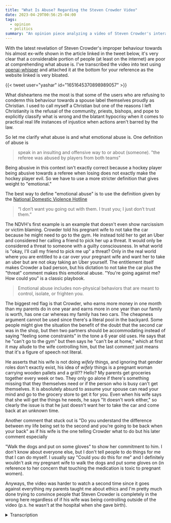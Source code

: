 ```yaml
---
title: "What Is Abuse? Regarding the Steven Crowder Video"
date: 2023-04-29T00:56:25-04:00
tags:
  - opinion
  - politics
summary: "An opinion piece analyzing a video of Steven Crowder's interaction with his wife, arguing that his behavior constitutes emotional abuse based on a definition from the National Domestic Violence Hotline and discussing the understanding of abuse."
---
```


With the latest revelation of Steven Crowder's improper behaviour towards his almost ex-wife shown in the article linked in the tweet below, it's very clear that a considerable portion of people (at least on the internet) are poor at comprehending what abuse is. I've transcribed the video into text using [openai-whisper](https://github.com/openai/whisper) and attached it at the bottom for your reference as the website linked is very bloated.

{{< tweet user="yashar" id="1651645370898989057" >}}

What disheartens me the most is that some of the users who are refusing to condemn this behaviour towards a spouse label themselves proudly as Christian. I used to call myself a Christian but one of the reasons I left Christianity is the refusal of the community, priests, bishops, and pope to explicitly classify what is wrong and the blatant hypocrisy when it comes to practical real life instances of injustice when actions aren't barred by the law.

So let me clarify what abuse is and what emotional abuse is. One definition of abuse is

> speak in an insulting and offensive way to or about (someone).
> "the referee was abused by players from both teams"

Being abusive in this context isn't exactly correct because a hockey player being abusive towards a referee when losing does not exactly make the hockey player evil. So we have to use a more stricter definition that gives weight to "emotional."

The best way to define "emotional abuse" is to use the definition given by the [National Domestic Violence Hotline](https://www.thehotline.org/resources/what-is-emotional-abuse/)

> “I don’t want you going out with them. I trust you; I just don’t trust them.”

The NDVH's first example is an example that doesn't even show narcissism or victim blaming. Crowder told his pregnant wife to not take the car because he might need to go to the gym. He instead told her to get an Uber and considered her calling a friend to pick her up a threat. It would only be considered a threat to someone with a guilty consciousness. In what world is "okay, I'll call my friend to pick me up" a threat? Only in the real world where you are entitled to a car over your pregnant wife and want her to take an uber but are not okay taking an Uber yourself. The entitlement itself makes Crowder a bad person, but his dictation to not take the car plus the "threat" comment makes this emotional abuse. "You're going against me? How could you" is a classic playbook.

> Emotional abuse includes non-physical behaviors that are meant to control, isolate, or frighten you.

The biggest red flag is that Crowder, who earns more money in one month than my parents do in one year and earns more in one year than our family is worth, has one car whereas my family has two cars. The cheapness argument cannot be used since there's a literal pool in the backyard. Some people might give the situation the benefit of the doubt that the second car was in the shop, but then two partners should be accommodating instead of saying "feeling some constraints" in the tone a 6 year old uses. He says that he "can't go to the gym" but then says he "can't be at home," which at first it may allude to the wife controlling him, but the last comment just means that it's a figure of speech not literal.

He asserts that his wife is not doing _wifely_ things, and ignoring that gender roles don't exactly exist, his idea of _wifely_ things is a pregnant woman carrying wooden pallets and a grill?? Hello? My parents get groceries together every week or two. They only go alone if there's something missing that they themselves need or if the person who is busy can't get themselves. It is absolutely absurd to assume your spouse can read your mind and go to the grocery store to get it for you. Even when his wife says that she will get the things he needs, he says "It doesn't work either," so clearly the issue is that he just doesn't want her to take the car and come back at an unknown time.

Another comment that stuck out is "Do you understand the difference between my life being set to the second and you're going to be back when your back" as if his wife is the one telling Crowder what to do but his later comment especially

"Walk the dogs and put on some gloves" to show her commitment to him. I don't know about everyone else, but I don't tell people to do things for me that I can do myself. I usually say "Could you do this for me" and I definitely wouldn't ask my pregnant wife to walk the dogs and put some gloves on (in reference to her concern that touching the medication is toxic to pregnant women).

Anyways, the video was harder to watch a second time since it goes against everything my parents taught me about ethics and I'm pretty much done trying to convince people that Steven Crowder is completely in the wrong here regardless of if his wife was being controlling outside of the video (p.s. he wasn't at the hospital when she gave birth).

<details><summary>Transcription</summary>

This isn't exactly what was said, but it's useful as a guideline to watch the speech I referenced.

```txt
[00:00.000 --> 00:06.000]  Because I drew a boundary. I drew a boundary. No, no, you just did it. You just did it.
[00:06.000 --> 00:10.000]  I drew a boundary in abuse of control. You were not taking the car.
[00:10.000 --> 00:16.000]  Because if you refuse to do rightful things, then I will go pick up the grocery.
[00:18.000 --> 00:23.000]  Steaks, wood pellets, my grill. I know it's not a reasonable workbook.
[00:23.000 --> 00:27.000]  But I'll go do it. How about a huge purse?
[00:27.000 --> 00:29.000]  How do you respond to that?
[00:29.000 --> 00:32.000]  Other than that, I'm the man.
[00:32.000 --> 00:38.000]  I don't know. Other than that, I'm the man.
[00:38.000 --> 00:40.000]  No, you're not taking the car.
[00:40.000 --> 00:42.000]  You're not taking the car.
[00:42.000 --> 00:44.000]  Then I will ask them to pick up the car.
[00:44.000 --> 00:46.000]  What would you like them to ask?
[00:46.000 --> 00:47.000]  Oh, that's right.
[00:47.000 --> 00:49.000]  Give it an Uber.
[00:49.000 --> 00:52.000]  Okay, Stephen, I can't.
[00:52.000 --> 00:54.000]  Feeling some constraints?
[00:54.000 --> 00:56.000]  Stephen, I can't see them.
[00:56.000 --> 00:59.000]  Listen to me. You want to walk out right now? Listen to me.
[00:59.000 --> 01:02.000]  I can't go to the gym. I can't go to my parents. I can't call my friends.
[01:02.000 --> 01:05.000]  I can't go. I can't be home. You're going to take the car and leave me here.
[01:05.000 --> 01:07.000]  Hillary, just think of how boxed in you've made me.
[01:07.000 --> 01:10.000]  What do you need me to pick up? I'll get it. I'll be back when I'm back.
[01:10.000 --> 01:13.000]  No, that doesn't work either or you'll be back when you're back.
[01:13.000 --> 01:15.000]  It doesn't work either.
[01:15.000 --> 01:20.000]  Do you understand the difference between my life being set to the setting and you're going to be back when I'm back?
[01:20.000 --> 01:22.000]  Stephen.
[01:25.000 --> 01:28.000]  The only way out of this is disciplinary stuff.
[01:28.000 --> 01:30.000]  It's the only way out of this when we're at an impact.
[01:30.000 --> 01:32.000]  You're going to be back.
[01:32.000 --> 01:34.000]  Good. Because you can't have any disciplinary stuff.
[01:34.000 --> 01:36.000]  There you go.
[01:36.000 --> 01:38.000]  You throw your hand. You give up so easily.
[01:38.000 --> 01:39.000]  I don't give up so easily.
[01:39.000 --> 01:40.000]  You give up so easily?
[01:40.000 --> 01:42.000]  I just said the only way out of this is disciplinary stuff.
[01:42.000 --> 01:44.000]  You said then we're at an impact.
[01:44.000 --> 01:46.000]  No, we are at an impact.
[01:46.000 --> 01:48.000]  I love you, but Stephen.
[01:48.000 --> 01:50.000]  Your piece is sick.
[01:50.000 --> 01:52.000]  Your piece is sick.
[01:52.000 --> 01:54.000]  Watch it.
[01:54.000 --> 01:56.000]  Fucking watch it.
[01:56.000 --> 01:58.000]  I'm going to let go.
[01:58.000 --> 02:00.000]  I'll get what you need me to get.
[02:00.000 --> 02:02.000]  And I need some space.
[02:02.000 --> 02:04.000]  You need to just talk to me a little bit.
[02:04.000 --> 02:06.000]  I love you.
[02:06.000 --> 02:08.000]  I love you very much.
[02:08.000 --> 02:10.000]  I don't love you. That's the big problem.
[02:10.000 --> 02:12.000]  I've never received love from you.
[02:12.000 --> 02:14.000]  And the fact is when I go, look, I need an A, B, C, and D.
[02:14.000 --> 02:16.000]  You just be disciplined about it.
[02:16.000 --> 02:18.000]  But I love you more than life itself.
[02:18.000 --> 02:20.000]  Okay, put on some gloves.
[02:20.000 --> 02:22.000]  No, but I love you more than life itself.
[02:22.000 --> 02:24.000]  That's not fair. That's not fair. And it's disingenuous.
[02:24.000 --> 02:26.000]  Hillary, you're right.
[02:26.000 --> 02:28.000]  Right in the ass.
[02:28.000 --> 02:30.000]  Become someone who's needed.
[02:30.000 --> 02:32.000]  Day in and day out.
[02:32.000 --> 02:34.000]  Worthy of a life.
[02:34.000 --> 02:36.000]  No, not of the life.
[02:36.000 --> 02:38.000]  Hillary, come on now.
[02:38.000 --> 02:40.000]  I'm not going to engage. I'm not going to engage anymore.
[02:40.000 --> 02:42.000]  I'm going to go. I'll get what you need.
[02:42.000 --> 02:44.000]  I'll get what you need.
[02:44.000 --> 02:46.000]  I love you.
[02:46.000 --> 02:48.000]  I commit it to you.
[02:48.000 --> 02:50.000]  I love you.
[02:50.000 --> 02:52.000]  I commit it to you.
[02:52.000 --> 02:54.000]  Fuck that.
[02:54.000 --> 02:56.000]  That's the gloves.
[02:56.000 --> 02:58.000]  Are you committed enough to do these things?
[02:58.000 --> 03:00.000]  Are you committed enough to do those things?
[03:00.000 --> 03:02.000]  You're not committed to anything.
[03:02.000 --> 03:04.000]  You're not committed to anything.
[03:04.000 --> 03:05.920]  You just said I love you.
[03:05.920 --> 03:08.000]  Walk the dogs front and closed.
[03:08.000 --> 03:10.000]  Walk the dog front and closed.
[03:10.000 --> 03:12.000]  Are you committed enough to do those things?
[03:12.000 --> 03:14.000]  Are you committed enough to do those things?
[03:14.000 --> 03:16.000]  I'm committed.
[03:16.000 --> 03:18.000]  Walk the dogs front and closed.
[03:18.000 --> 03:20.000]  Are you committed enough to do the medication?
[03:20.000 --> 03:22.000]  Walk the dog front and closed.
[03:22.000 --> 03:24.000]  Take care.
```

</details>
